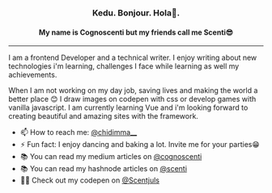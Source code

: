 <h3 align="center">Kedu. Bonjour. Hola👋.</h3>
<h4 align="center">My name is Cognoscenti but my friends call me Scenti😎</h4>

***

I am a frontend Developer and a technical writer. I enjoy writing about new technologies i'm learning, challenges I face while learning as well my achievements. 

When I am not working on my day job, saving lives and making the world a better place 😊 I draw images on codepen with css or develop games with vanilla javascript. I am currently learning Vue and i'm looking forward to creating beautiful and amazing sites with the framework. 



- 📫 How to reach me: [@chidimma__](https://twitter.com/chidimma__)
- ⚡️ Fun fact: I enjoy dancing and baking a lot. Invite me for your parties😁
- 📚 You can read my medium articles on [@cognoscenti](https://medium.com/@cognoscenti)
- 📚 You can read my hashnode articles on [@scenti](https://hashnode.com/@scenti)
- 👩‍💻 Check out my codepen on [@Scentjuls](https://codepen.io/Scentjuls)
